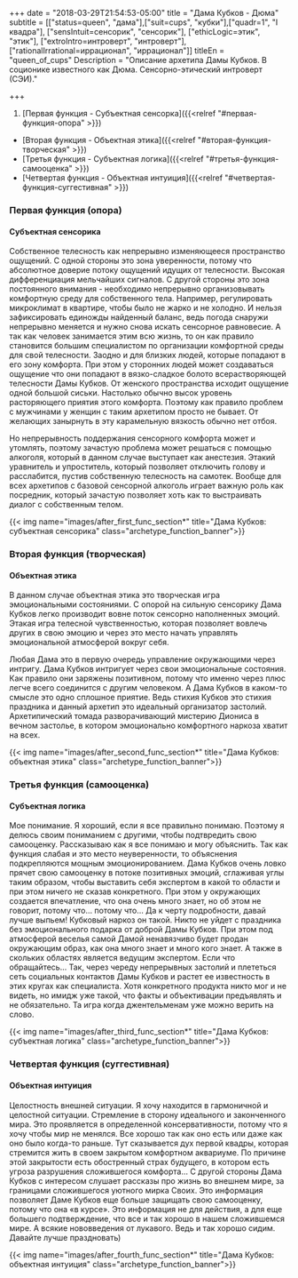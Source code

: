 +++
date = "2018-03-29T21:54:53-05:00"
title = "Дама Кубков - Дюма"
subtitle = [["status=queen", "дама"],["suit=cups", "кубки"],["quadr=1", "I квадра"], ["sensIntuit=сенсорик", "сенсорик"], ["ethicLogic=этик", "этик"], ["extroIntro=интроверт", "интроверт"], ["rationalIrrational=иррационал", "иррационал"]]
titleEn = "queen_of_cups"
Description = "Описание архетипа Дамы Кубков. В соционике известного как Дюма. Сенсорно-этический интроверт (СЭИ)."

+++

1. [Первая функция - Субъектная сенсорка]({{<relref "#первая-функция-опора" >}})
+ [Вторая функция - Объектная этика]({{<relref "#вторая-функция-творческая" >}})
+ [Третья функция - Субъектная логика]({{<relref "#третья-функция-самооценка" >}})
+ [Четвертая функция - Объектная интуиция]({{<relref "#четвертая-функция-суггестивная" >}})

### Первая функция (опора)
#### Субъектная сенсорика
 
Собственное телесность как непрерывно изменяющееся пространство ощущений. С одной стороны это зона уверенности, 
потому что абсолютное доверие потоку ощущений идущих от телесности. Высокая дифференциация мельчайших сигналов. С другой стороны это 
зона постоянного внимания - необходимо непрерывно организовывать комфортную среду для собственного тела. 
Например, регулировать микроклимат в квартире, чтобы было не жарко и не холодно. И нельзя зафиксировать единожды найденный баланс, 
ведь погода снаружи непрерывно меняется и нужно снова искать сенсорное равновесие. А так как человек занимается этим всю жизнь, 
то он как правило становится большим специалистом по организации комфортной среды для свой телесности. Заодно и для близких людей, 
которые попадают в его зону комфорта. При этом у сторонних людей может создаваться ощущение что они попадают в вязко-сладкое болото 
всерастворяющей телесности Дамы Кубков. От женского пространства исходит ощущение одной большой сиськи. 
Настолько обычно высок уровень расторяющего приятия этого комфорта. Поэтому как правило проблем с мужчинами у женщин с таким архетипом просто не бывает. От желающих занырнуть в эту карамельную вязкость обычно нет отбоя. 

Но непрерывность поддержания сенсорного комфорта может и утомлять, поэтому зачастую проблема может решаться с помощью алкоголя, 
который в данном случае выступает как анестезия. Этакий уравнитель и упроститель, который позволяет отключить голову и расслабится, 
пустив собственную телесность на самотек. Вообще для всех архетипов с базовой сенсорной алкоголь играет важную роль как посредник, 
который зачастую позволяет хоть как то выстраивать диалог с собственным телом. 

{{< img name="images/after_first_func_section*" title="Дама Кубков: субъектная сенсорика" class="archetype_function_banner">}}

### Вторая функция (творческая)
#### Объектная этика

В данном случае объектная этика это творческая игра эмоциональными состояниями. 
С опорой на сильную сенсорику Дама Кубков легко производит вовне поток сенсорно наполненных эмоций. 
Этакая игра телесной чувственностью, которая позволяет вовлечь других в свою эмоцию и через это место начать управлять 
эмоциональной атмосферой вокруг себя.

Любая Дама это в первую очередь управление окружающими через интригу. Дама Кубков интригует через свои эмоциональные состояния. 
Как правило они заряжены позитивном, потому что именно через плюс легче всего соединится с другим человеком. 
А Дама Кубков в каком-то смысле это одно сплошное приятие. Ведь стихия Кубков это стихия праздника и данный архетип это 
идеальный организатор застолий. Архетипический томада разворачивающий мистерию Диониса в вечном застолье, 
в котором эмоционально комфортного наркоза хватит на всех.

{{< img name="images/after_second_func_section*" title="Дама Кубков: объектная этика" class="archetype_function_banner">}}

### Третья функция (самооценка)
#### Субъектная логика

Мое понимание. Я хороший, если я все правильно понимаю. Поэтому я делюсь своим пониманием с другими, чтобы подтвредить свою самооценку. 
Рассказываю как я все понимаю и могу объяснить. Так как функция слабая и это место неуверенности, то объяснения подкрепляются 
мощным эмоционированием. Дама Кубков очень ловко прячет свою самооценку в потоке позитивных эмоций, сглаживая углы таким образом, 
чтобы выставить себя экспертом в какой то области и при этом ничего не сказав конкретного. При этом у окружающих создается впечатление, 
что она очень много знает, но об этом не говорит,  потому что… потому что… Да к черту подробности, давай лучше выпьем! 
Кубковый наркоз он такой. Никто не уйдет с праздника без эмоционального подарка от доброй Дамы Кубков. При этом под атмосферой 
веселья самой Дамой ненавязчиво будет продан окружающим образ, как она много знает и много кого знает. А также в скольких областях 
является ведущим экспертом. Если что обращайтесь... Так, через череду непрерывных застолий и плететься сеть социальных контактов 
Дамы Кубков и растет ее известность в этих кругах как специалиста. Хотя конкретного продукта никто мог и не видеть, но имидж уже такой, 
что факты и объективации предъявлять и не обязательно. Та игра когда джентельменам уже можно верить на слово. 

{{< img name="images/after_third_func_section*" title="Дама Кубков: субъектная логика" class="archetype_function_banner">}}

### Четвертая функция (суггестивная)
#### Объектная интуиция

Целостность внешней ситуации. Я хочу находится в гармоничной и целостной ситуации. Стремление в сторону идеального и законченного мира. 
Это проявляется в определенной консервативности, потому что я хочу чтобы мир не менялся. Все хорошо так как оно есть или даже как оно 
было когда-то раньше. Тут сказывается дух первой квадры, которая стремится жить в своем закрытом комфортном аквариуме. 
По причине этой закрытости есть обостренный страх будущего, в котором есть угроза разрушения сложившегося комфорта... 
С другой стороны Дама Кубков с интересом слушает рассказы про жизнь во внешнем мире, за границами сложившегося уютного мирка Своих. 
Это информация позволяет Даме Кубков еще больше защищать свою самооценку, потому что она «в курсе». Это информация не для действия, 
а для еще большего подтверждение, что все и так хорошо в нашем сложившемся мире. А всякие нововведения от лукавого. 
Ведь и так хорошо сидим. Давайте лучше праздновать) 

{{< img name="images/after_fourth_func_section*" title="Дама Кубков: объектная интуиция" class="archetype_function_banner">}}
